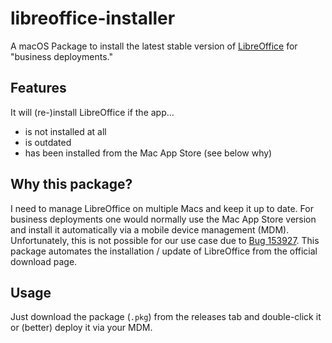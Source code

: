 # libreoffice-installer

A macOS Package to install the latest stable version of
[LibreOffice](https://www.libreoffice.org) for "business deployments."

## Features

It will (re-)install LibreOffice if the app...

- is not installed at all
- is outdated
- has been installed from the Mac App Store (see below why)

## Why this package?

I need to manage LibreOffice on multiple Macs and keep it up to date.
For business deployments one would normally use the Mac App Store version and
install it automatically via a mobile device management (MDM).
Unfortunately, this is not possible for our use case due to
[Bug 153927](https://bugs.documentfoundation.org/show_bug.cgi?id=153927).
This package automates the installation / update of LibreOffice from the
official download page.

## Usage

Just download the package (`.pkg`) from the releases tab and double-click it or
(better) deploy it via your MDM.
